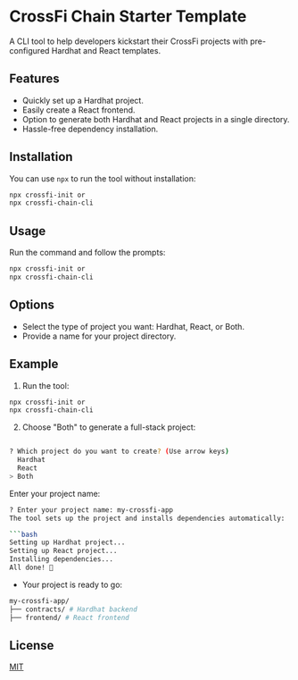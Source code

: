 # CrossFi Chain Starter Template

A CLI tool to help developers kickstart their CrossFi projects with pre-configured Hardhat and React templates.

## Features

- Quickly set up a Hardhat project.
- Easily create a React frontend.
- Option to generate both Hardhat and React projects in a single directory.
- Hassle-free dependency installation.

## Installation

You can use `npx` to run the tool without installation:

```bash
npx crossfi-init or
npx crossfi-chain-cli
```

## Usage

Run the command and follow the prompts:

```bash
npx crossfi-init or
npx crossfi-chain-cli
```

## Options

- Select the type of project you want: Hardhat, React, or Both.
- Provide a name for your project directory.

## Example

1. Run the tool:

```bash
npx crossfi-init or
npx crossfi-chain-cli
```

2. Choose "Both" to generate a full-stack project:

```bash

? Which project do you want to create? (Use arrow keys)
  Hardhat
  React
> Both
```

Enter your project name:

````bash
? Enter your project name: my-crossfi-app
The tool sets up the project and installs dependencies automatically:

```bash
Setting up Hardhat project...
Setting up React project...
Installing dependencies...
All done! 🚀
````

- Your project is ready to go:

```bash
my-crossfi-app/
├── contracts/ # Hardhat backend
├── frontend/ # React frontend
```

## License

[MIT](https://github.com/CrossFi-Africa-Ecosystem/crossfi-africa/blob/main/LICENSE)
